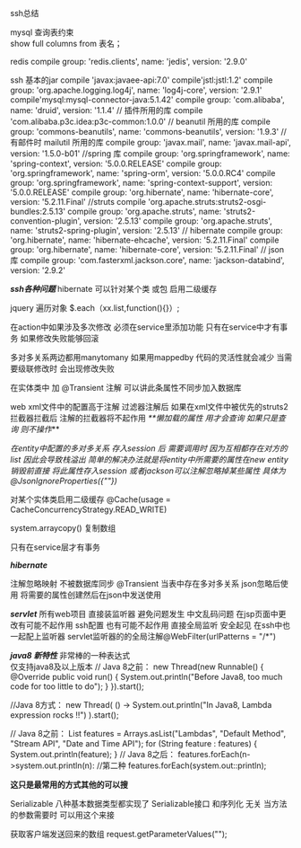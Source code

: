 ssh总结
  
 mysql  查询表约束  
     show full columns from 表名；
    
    
 redis 
 compile group: 'redis.clients', name: 'jedis', version: '2.9.0'

ssh 基本的jar
    compile 'javax:javaee-api:7.0'
    compile'jstl:jstl:1.2'
    compile group: 'org.apache.logging.log4j', name: 'log4j-core', version: '2.9.1'
    compile'mysql:mysql-connector-java:5.1.42'
    compile group: 'com.alibaba', name: 'druid', version: '1.1.4'
//  插件所用的库
	  compile 'com.alibaba.p3c.idea:p3c-common:1.0.0'
//  beanutil  所用的库
    compile group: 'commons-beanutils', name: 'commons-beanutils', version: '1.9.3'
//  有邮件时 mailutil 所用的库
    compile group: 'javax.mail', name: 'javax.mail-api', version: '1.5.0-b01'
//spring  库
    compile group: 'org.springframework', name: 'spring-context', version: '5.0.0.RELEASE'
    compile group: 'org.springframework', name: 'spring-orm', version: '5.0.0.RC4'
    compile group: 'org.springframework', name: 'spring-context-support', version: '5.0.0.RELEASE'
    compile group: 'org.hibernate', name: 'hibernate-core', version: '5.2.11.Final'
//struts 
    compile 'org.apache.struts:struts2-osgi-bundles:2.5.13'
    compile group: 'org.apache.struts', name: 'struts2-convention-plugin', version: '2.5.13'
    compile group: 'org.apache.struts', name: 'struts2-spring-plugin', version: '2.5.13'
// hibernate 
    compile group: 'org.hibernate', name: 'hibernate-ehcache', version: '5.2.11.Final'
    compile group: 'org.hibernate', name: 'hibernate-core', version: '5.2.11.Final'
//  json 库
    compile group: 'com.fasterxml.jackson.core', name: 'jackson-databind', version: '2.9.2'


**_ssh各种问题_**
hibernate 可以针对某个类  或包  启用二级缓存

jquery  遍历对象  $.each（xx.list,function(){}）;

在action中如果涉及多次修改 必须在service里添加功能  只有在service中才有事务
如果修改失败能够回滚


多对多关系两边都用manytomany   如果用mappedby 代码的灵活性就会减少  当需要级联修改时  会出现修改失败

在实体类中 加   @Transient 注解   可以讲此条属性不同步加入数据库


web xml文件中的配置高于注解  过滤器注解后 如果在xml文件中被优先的struts2拦截器拦截后 注解的拦截器将不起作用
_**懒加载的属性  用才会查询  如果只是查询  则不操作_**

_在entity中配置的多对多关系 存入session 后 需要调用时 因为互相都存在对方的list<entity>
因此会导致栈溢出 简单的解决办法就是将entity中所需要的属性在new entity 销毁前直接
将此属性存入session   或者jackson可以注解忽略掉某些属性  具体为
@JsonIgnoreProperties({""})_
  
  
对某个实体类启用二级缓存  @Cache(usage = CacheConcurrencyStrategy.READ_WRITE)

system.arraycopy()  复制数组

只有在service层才有事务

**_hibernate_**

注解忽略映射   不被数据库同步  @Transient
当表中存在多对多关系 json忽略后使用  将需要的属性创建然后在json中发送使用

_**servlet**_
所有web项目  直接装监听器  避免问题发生  中文乱码问题  在jsp页面中更改有可能不起作用 ssh配置
也有可能不起作用   直接全局监听  安全起见 在ssh中也一起配上监听器
servlet监听器的的全局注解@WebFilter(urlPatterns = "/*")


_**java8 新特性**_
非常棒的一种表达式  
仅支持java8及以上版本
// Java 8之前：
new Thread(new Runnable() {
    @Override
    public void run() {
    System.out.println("Before Java8, too much code for too little to do");
    }
}).start();

//Java 8方式：
new Thread( () -> System.out.println("In Java8, Lambda expression rocks !!") ).start();

// Java 8之前：
List features = Arrays.asList("Lambdas", "Default Method", "Stream API", "Date and Time API");
for (String feature : features) {
    System.out.println(feature);
}
// Java 8之后：
features.forEach(n->system.out.println(n):
//第二种
features.forEach(system.out::println);

**这只是最常用的方式其他的可以搜**






 Serializable  八种基本数据类型都实现了 Serializable接口 和序列化 
 无关  当方法的参数需要时 可以用这个来接


获取客户端发送回来的数组         request.getParameterValues("");

